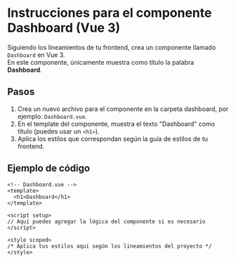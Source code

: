 # Instrucciones para el componente Dashboard (Vue 3)

Siguiendo los lineamientos de tu frontend, crea un componente llamado `Dashboard` en Vue 3.  
En este componente, únicamente muestra como título la palabra **Dashboard**.

## Pasos

1. Crea un nuevo archivo para el componente en la carpeta dashboard, por ejemplo: `Dashboard.vue`.
2. En el template del componente, muestra el texto "Dashboard" como título (puedes usar un `<h1>`).
3. Aplica los estilos que correspondan según la guía de estilos de tu frontend.

## Ejemplo de código

```vue
<!-- Dashboard.vue -->
<template>
  <h1>Dashboard</h1>
</template>

<script setup>
// Aquí puedes agregar la lógica del componente si es necesario
</script>

<style scoped>
/* Aplica tus estilos aquí según los lineamientos del proyecto */
</style>
```